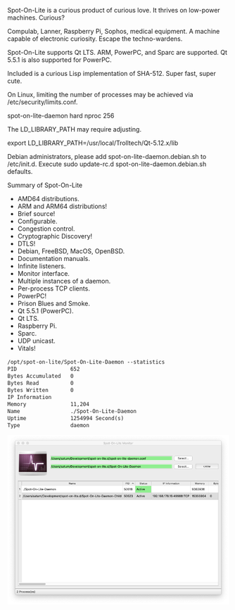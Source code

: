 Spot-On-Lite is a curious product of curious love. It thrives
on low-power machines. Curious?

Compulab, Lanner, Raspberry Pi, Sophos, medical equipment.
A machine capable of electronic curiosity. Escape the techno-wardens.

Spot-On-Lite supports Qt LTS. ARM, PowerPC, and Sparc are supported.
Qt 5.5.1 is also supported for PowerPC.

Included is a curious Lisp implementation of SHA-512. Super fast, super cute.

On Linux, limiting the number of processes may be achieved
via /etc/security/limits.conf.

spot-on-lite-daemon		hard	nproc		256

The LD_LIBRARY_PATH may require adjusting.

export LD_LIBRARY_PATH=/usr/local/Trolltech/Qt-5.12.x/lib

Debian administrators, please add spot-on-lite-daemon.debian.sh to
/etc/init.d.
Execute sudo update-rc.d spot-on-lite-daemon.debian.sh defaults.

Summary of Spot-On-Lite
<ul>
<li>AMD64 distributions.</li>
<li>ARM and ARM64 distributions!</li>
<li>Brief source!</li>
<li>Configurable.</li>
<li>Congestion control.</li>
<li>Cryptographic Discovery!</li>
<li>DTLS!</li>
<li>Debian, FreeBSD, MacOS, OpenBSD.</li>
<li>Documentation manuals.</li>
<li>Infinite listeners.</li>
<li>Monitor interface.</li>
<li>Multiple instances of a daemon.</li>
<li>Per-process TCP clients.</li>
<li>PowerPC!</li>
<li>Prison Blues and Smoke.</li>
<li>Qt 5.5.1 (PowerPC).</li>
<li>Qt LTS.</li>
<li>Raspberry Pi.</li>
<li>Sparc.</li>
<li>UDP unicast.</li>
<li>Vitals!</li>
</ul>

```
/opt/spot-on-lite/Spot-On-Lite-Daemon --statistics
PID                 652
Bytes Accumulated   0
Bytes Read          0
Bytes Written       0
IP Information
Memory              11,204
Name                ./Spot-On-Lite-Daemon
Uptime              1254994 Second(s)
Type                daemon
```

![alt text](https://github.com/textbrowser/spot-on-lite/blob/master/Images/spot-on-lite-monitor.png)
